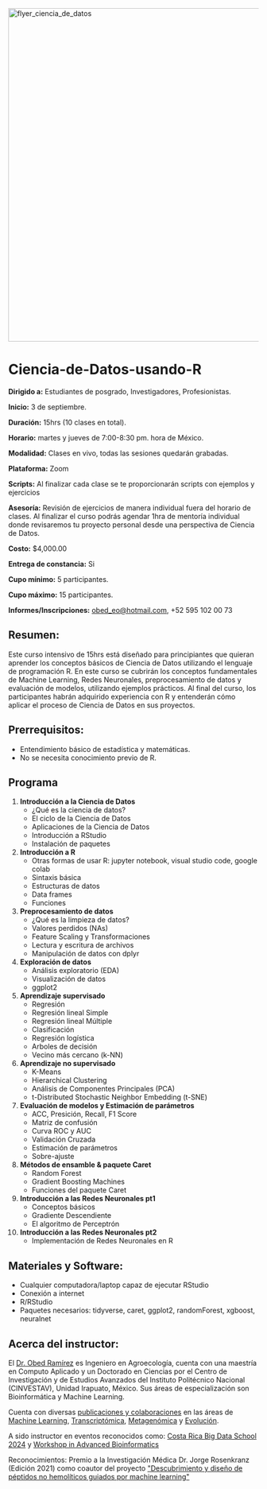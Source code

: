 <img width="671" alt="flyer_ciencia_de_datos" src="https://github.com/user-attachments/assets/0d2bb803-68f1-49b9-b9bf-158a06f35954">

# Ciencia-de-Datos-usando-R

**Dirigido a:** Estudiantes de posgrado, Investigadores, Profesionistas.

**Inicio:** 3 de septiembre. 

**Duración:** 15hrs (10 clases en total).

**Horario:** martes y jueves de 7:00-8:30 pm. hora de México.

**Modalidad:** Clases en vivo, todas las sesiones quedarán grabadas. 

**Plataforma:** Zoom

**Scripts:** Al finalizar cada clase se te proporcionarán scripts con ejemplos y ejercicios

**Asesoría:**  Revisión de ejercicios de manera individual fuera del horario de clases. 
Al finalizar el curso podrás agendar 1hra de mentoría individual donde revisaremos tu proyecto personal desde una perspectiva de Ciencia de Datos.

**Costo:** $4,000.00 	

**Entrega de constancia:** Si

**Cupo mínimo:** 5 participantes.

**Cupo máximo:** 15 participantes.

**Informes/Inscripciones:** obed_eo@hotmail.com,  +52 595 102 00 73

## Resumen:
Este curso intensivo de 15hrs está diseñado para principiantes que quieran aprender los conceptos básicos de Ciencia de Datos utilizando el lenguaje de programación R. En este curso se cubrirán los conceptos fundamentales de Machine Learning, Redes Neuronales, preprocesamiento de datos y evaluación de modelos, utilizando ejemplos prácticos. Al final del curso, los participantes habrán adquirido experiencia con R y entenderán cómo aplicar el proceso de Ciencia de Datos en sus proyectos.

## Prerrequisitos:
-	Entendimiento básico de estadística y matemáticas.
-	No se necesita conocimiento previo de R.

## Programa

1. **Introducción a la Ciencia de Datos**
    - ¿Qué es la ciencia de datos?
    - El ciclo de la Ciencia de Datos
    -	Aplicaciones de la Ciencia de Datos
    -	Introducción a RStudio
    -	Instalación de paquetes
2. **Introducción a R**
    - Otras formas de usar R: jupyter notebook, visual studio code, google colab
    -	Sintaxis básica
    -	Estructuras de datos
    -	Data frames
    -	Funciones
3.	**Preprocesamiento de datos**
    -	¿Qué es la limpieza de datos?
    -	Valores perdidos (NAs)
    -	Feature Scaling y Transformaciones
    -	Lectura y escritura de archivos
    -	Manipulación de datos con dplyr
4.	**Exploración de datos**
    -	Análisis exploratorio (EDA)
    -	Visualización de datos
    -	ggplot2 
5.	**Aprendizaje supervisado**
    -	Regresión
      -	Regresión lineal Simple
      -	Regresión lineal Múltiple
    -	Clasificación
      -	Regresión logística
      -	Arboles de decisión
      -	Vecino más cercano (k-NN)
6.	**Aprendizaje no supervisado**
    -	K-Means
    -	Hierarchical Clustering
    -	Análisis de Componentes Principales (PCA)
    -	t-Distributed Stochastic Neighbor Embedding (t-SNE)
7.	**Evaluación de modelos y Estimación de parámetros**
      -	ACC, Presición, Recall, F1 Score
      -	Matriz de confusión
      -	Curva ROC y AUC
      -	Validación Cruzada
      -	Estimación de parámetros
      -	Sobre-ajuste
8.	**Métodos de ensamble & paquete Caret**
      -	Random Forest
      -	Gradient Boosting Machines
      -	Funciones del paquete Caret
9.	**Introducción a las Redes Neuronales pt1**
    -	Conceptos básicos
    -	Gradiente Descendiente
    -	El algoritmo de Perceptrón
10.	**Introducción a las Redes Neuronales pt2**
    -	Implementación de Redes Neuronales en R

## Materiales y Software:
-	Cualquier computadora/laptop capaz de ejecutar RStudio
-	Conexión a internet
-   R/RStudio
-   Paquetes necesarios: tidyverse, caret, ggplot2, randomForest, xgboost, neuralnet

## Acerca del instructor:
El [Dr. Obed Ramírez](https://www.linkedin.com/in/obed-ram%C3%ADrez-s%C3%A1nchez-370565131/) es Ingeniero en Agroecología, cuenta con una maestría en Computo Aplicado y un Doctorado en Ciencias por el Centro de Investigación y de Estudios Avanzados del Instituto Politécnico Nacional (CINVESTAV), Unidad Irapuato, México. Sus áreas de especialización son Bioinformática y Machine Learning. 

Cuenta con diversas [publicaciones y colaboraciones](https://www.researchgate.net/profile/Obed-Ramirez) en las áreas de [Machine Learning](https://www.nature.com/articles/s41598-020-73644-6), [Transcriptómica](https://academic.oup.com/nar/article/48/4/e21/5687825?login=false), [Metagenómica](https://www.mdpi.com/2073-4395/14/2/357) y [Evolución](https://onlinelibrary.wiley.com/doi/10.1002/ece3.10707).

A sido instructor en eventos reconocidos como:
[Costa Rica Big Data School 2024](https://www.redconare.ac.cr/crbds2024/) y [Workshop in Advanced Bioinformatics](https://lavis.unam.mx/bioinformatics1/)

Reconocimientos: Premio a la Investigación Médica Dr. Jorge Rosenkranz (Edición 2021) como coautor del proyecto ["Descubrimiento y diseño de péptidos no hemolíticos guiados por machine learning"](https://portal.cinvestav.mx/uga-langebio/comunicacion/divulgacion/descubrimiento-y-dise241o-de-p233ptidos-no-hemol237ticos-guiados-por-machine-learning)
